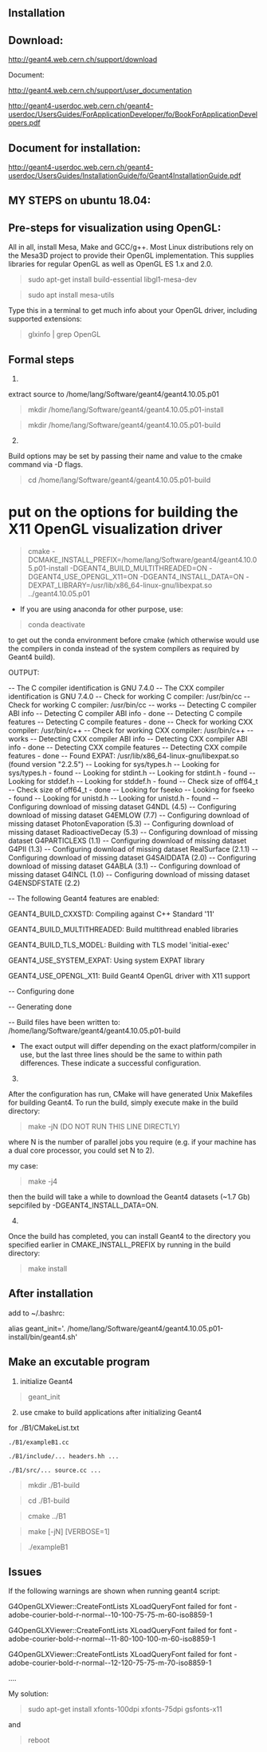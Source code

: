 Installation
------------

Download:
---------

http://geant4.web.cern.ch/support/download


Document:

http://geant4.web.cern.ch/support/user_documentation

http://geant4-userdoc.web.cern.ch/geant4-userdoc/UsersGuides/ForApplicationDeveloper/fo/BookForApplicationDevelopers.pdf


Document for installation:
--------------------------

http://geant4-userdoc.web.cern.ch/geant4-userdoc/UsersGuides/InstallationGuide/fo/Geant4InstallationGuide.pdf


MY STEPS on ubuntu 18.04:
-----------

Pre-steps for visualization using OpenGL:
---------------------------

All in all, install Mesa, Make and GCC/g++. Most Linux distributions rely on the Mesa3D project to provide their OpenGL implementation. This supplies libraries for regular OpenGL as well as OpenGL ES 1.x and 2.0.

> sudo apt-get install build-essential libgl1-mesa-dev

> sudo apt install mesa-utils

Type this in a terminal to get much info about your OpenGL driver, including supported extensions:

> glxinfo | grep OpenGL

Formal steps
------------

1) 

extract source to /home/lang/Software/geant4/geant4.10.05.p01

> mkdir /home/lang/Software/geant4/geant4.10.05.p01-install

> mkdir /home/lang/Software/geant4/geant4.10.05.p01-build

2)

Build options may be set by passing their name and value to the cmake command via -D flags.

> cd /home/lang/Software/geant4/geant4.10.05.p01-build

# put on the options for building the X11 OpenGL visualization driver

> cmake -DCMAKE_INSTALL_PREFIX=/home/lang/Software/geant4/geant4.10.05.p01-install -DGEANT4_BUILD_MULTITHREADED=ON -DGEANT4_USE_OPENGL_X11=ON -DGEANT4_INSTALL_DATA=ON -DEXPAT_LIBRARY=/usr/lib/x86_64-linux-gnu/libexpat.so ../geant4.10.05.p01

* If you are using anaconda for other purpose, use:

> conda deactivate

to get out the conda environment before cmake (which otherwise would use the compilers in conda instead of the system compilers as required by Geant4 build).

OUTPUT:

-- The C compiler identification is GNU 7.4.0
-- The CXX compiler identification is GNU 7.4.0
-- Check for working C compiler: /usr/bin/cc
-- Check for working C compiler: /usr/bin/cc -- works
-- Detecting C compiler ABI info
-- Detecting C compiler ABI info - done
-- Detecting C compile features
-- Detecting C compile features - done
-- Check for working CXX compiler: /usr/bin/c++
-- Check for working CXX compiler: /usr/bin/c++ -- works
-- Detecting CXX compiler ABI info
-- Detecting CXX compiler ABI info - done
-- Detecting CXX compile features
-- Detecting CXX compile features - done
-- Found EXPAT: /usr/lib/x86_64-linux-gnu/libexpat.so (found version "2.2.5") 
-- Looking for sys/types.h
-- Looking for sys/types.h - found
-- Looking for stdint.h
-- Looking for stdint.h - found
-- Looking for stddef.h
-- Looking for stddef.h - found
-- Check size of off64_t
-- Check size of off64_t - done
-- Looking for fseeko
-- Looking for fseeko - found
-- Looking for unistd.h
-- Looking for unistd.h - found
-- Configuring download of missing dataset G4NDL (4.5)
-- Configuring download of missing dataset G4EMLOW (7.7)
-- Configuring download of missing dataset PhotonEvaporation (5.3)
-- Configuring download of missing dataset RadioactiveDecay (5.3)
-- Configuring download of missing dataset G4PARTICLEXS (1.1)
-- Configuring download of missing dataset G4PII (1.3)
-- Configuring download of missing dataset RealSurface (2.1.1)
-- Configuring download of missing dataset G4SAIDDATA (2.0)
-- Configuring download of missing dataset G4ABLA (3.1)
-- Configuring download of missing dataset G4INCL (1.0)
-- Configuring download of missing dataset G4ENSDFSTATE (2.2)

-- The following Geant4 features are enabled:

GEANT4_BUILD_CXXSTD: Compiling against C++ Standard '11'

GEANT4_BUILD_MULTITHREADED: Build multithread enabled libraries

GEANT4_BUILD_TLS_MODEL: Building with TLS model 'initial-exec'

GEANT4_USE_SYSTEM_EXPAT: Using system EXPAT library

GEANT4_USE_OPENGL_X11: Build Geant4 OpenGL driver with X11 support


-- Configuring done

-- Generating done

-- Build files have been written to: /home/lang/Software/geant4/geant4.10.05.p01-build

* The exact output will differ depending on the exact platform/compiler in use, but the last three lines should be the same to within path differences. These indicate a successful configuration.

3) 

After the configuration has run, CMake will have generated Unix Makefiles for building Geant4. To run the build,
simply execute make in the build directory:

> make -jN  (DO NOT RUN THIS LINE DIRECTLY)

where N is the number of parallel jobs you require (e.g. if your machine has a dual core processor, you could set N to 2).

my case:

> make -j4

then the build will take a while to download the Geant4 datasets (~1.7 Gb) sepcifiled by -DGEANT4_INSTALL_DATA=ON.


4)

Once the build has completed, you can install Geant4 to the directory you specified earlier in
CMAKE_INSTALL_PREFIX by running in the build directory:

> make install

After installation
------------------

add to ~/.bashrc:

alias geant_init='. /home/lang/Software/geant4/geant4.10.05.p01-install/bin/geant4.sh'

Make an excutable program
-------------------------

1) initialize Geant4 

> geant_init


2) use cmake to build applications after initializing Geant4

for ./B1/CMakeList.txt

	./B1/exampleB1.cc

	./B1/include/... headers.hh ...

	./B1/src/... source.cc ...

> mkdir ./B1-build

> cd ./B1-build

> cmake ../B1

> make [-jN] [VERBOSE=1]

> ./exampleB1

Issues
-------

If the following warnings are shown when running geant4 script:

G4OpenGLXViewer::CreateFontLists XLoadQueryFont failed for font
  -adobe-courier-bold-r-normal--10-100-75-75-m-60-iso8859-1

G4OpenGLXViewer::CreateFontLists XLoadQueryFont failed for font
  -adobe-courier-bold-r-normal--11-80-100-100-m-60-iso8859-1

G4OpenGLXViewer::CreateFontLists XLoadQueryFont failed for font
  -adobe-courier-bold-r-normal--12-120-75-75-m-70-iso8859-1

....

My solution:

> sudo apt-get install xfonts-100dpi xfonts-75dpi gsfonts-x11

and 

> reboot

